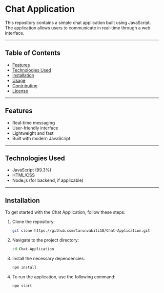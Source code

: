 # Chat Application

This repository contains a simple chat application built using JavaScript. The application allows users to communicate in real-time through a web interface.

---

## Table of Contents

- [Features](#features)
- [Technologies Used](#technologies-used)
- [Installation](#installation)
- [Usage](#usage)
- [Contributing](#contributing)
- [License](#license)

---

## Features

- Real-time messaging
- User-friendly interface
- Lightweight and fast
- Built with modern JavaScript

---

## Technologies Used

- JavaScript (99.3%)
- HTML/CSS
- Node.js (for backend, if applicable)

---

## Installation

To get started with the Chat Application, follow these steps:

1. Clone the repository:
   ```bash
   git clone https://github.com/tarunvakiti18/Chat-Application.git
2. Navigate to the project directory:
   ```bash
   cd Chat-Application
3. Install the necessary dependencies:
   ```bash
   npm install
4. To run the application, use the following command:
   ```bash
   npm start

   



